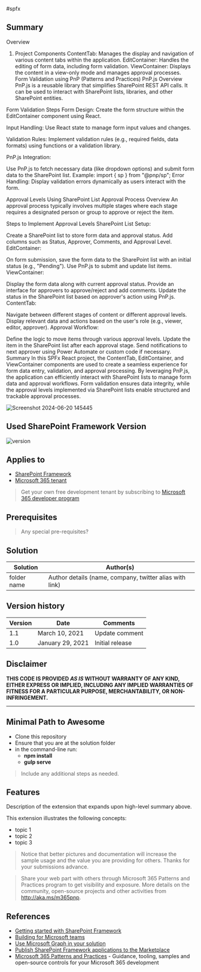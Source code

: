 #spfx

## Summary

Overview
1. Project Components
ContentTab: Manages the display and navigation of various content tabs within the application.
EditContainer: Handles the editing of form data, including form validation.
ViewContainer: Displays the content in a view-only mode and manages approval processes.
Form Validation using PnP (Patterns and Practices)
PnP.js Overview
PnP.js is a reusable library that simplifies SharePoint REST API calls. It can be used to interact with SharePoint lists, libraries, and other SharePoint entities.

Form Validation Steps
Form Design: Create the form structure within the EditContainer component using React.

Input Handling: Use React state to manage form input values and changes.

Validation Rules: Implement validation rules (e.g., required fields, data formats) using functions or a validation library.

PnP.js Integration:

Use PnP.js to fetch necessary data (like dropdown options) and submit form data to the SharePoint list.
Example: import { sp } from "@pnp/sp";
Error Handling: Display validation errors dynamically as users interact with the form.

Approval Levels Using SharePoint List
Approval Process Overview
An approval process typically involves multiple stages where each stage requires a designated person or group to approve or reject the item.

Steps to Implement Approval Levels
SharePoint List Setup:

Create a SharePoint list to store form data and approval status.
Add columns such as Status, Approver, Comments, and Approval Level.
EditContainer:

On form submission, save the form data to the SharePoint list with an initial status (e.g., "Pending").
Use PnP.js to submit and update list items.
ViewContainer:

Display the form data along with current approval status.
Provide an interface for approvers to approve/reject and add comments.
Update the status in the SharePoint list based on approver's action using PnP.js.
ContentTab:

Navigate between different stages of content or different approval levels.
Display relevant data and actions based on the user's role (e.g., viewer, editor, approver).
Approval Workflow:

Define the logic to move items through various approval levels.
Update the item in the SharePoint list after each approval stage.
Send notifications to next approver using Power Automate or custom code if necessary.
Summary
In this SPFx React project, the ContentTab, EditContainer, and ViewContainer components are used to create a seamless experience for form data entry, validation, and approval processing. By leveraging PnP.js, the application can efficiently interact with SharePoint lists to manage form data and approval workflows. Form validation ensures data integrity, while the approval levels implemented via SharePoint lists enable structured and trackable approval processes.


![Screenshot 2024-06-20 145445](https://github.com/Karthiraj7/FormValidation/assets/108760004/24261f29-923d-488c-b45e-ab36718e8547)






## Used SharePoint Framework Version

![version](https://img.shields.io/badge/version-1.18.2-green.svg)

## Applies to

- [SharePoint Framework](https://aka.ms/spfx)
- [Microsoft 365 tenant](https://docs.microsoft.com/en-us/sharepoint/dev/spfx/set-up-your-developer-tenant)

> Get your own free development tenant by subscribing to [Microsoft 365 developer program](http://aka.ms/o365devprogram)

## Prerequisites

> Any special pre-requisites?

## Solution

| Solution    | Author(s)                                               |
| ----------- | ------------------------------------------------------- |
| folder name | Author details (name, company, twitter alias with link) |

## Version history

| Version | Date             | Comments        |
| ------- | ---------------- | --------------- |
| 1.1     | March 10, 2021   | Update comment  |
| 1.0     | January 29, 2021 | Initial release |

## Disclaimer

**THIS CODE IS PROVIDED _AS IS_ WITHOUT WARRANTY OF ANY KIND, EITHER EXPRESS OR IMPLIED, INCLUDING ANY IMPLIED WARRANTIES OF FITNESS FOR A PARTICULAR PURPOSE, MERCHANTABILITY, OR NON-INFRINGEMENT.**

---

## Minimal Path to Awesome

- Clone this repository
- Ensure that you are at the solution folder
- in the command-line run:
  - **npm install**
  - **gulp serve**

> Include any additional steps as needed.

## Features

Description of the extension that expands upon high-level summary above.

This extension illustrates the following concepts:

- topic 1
- topic 2
- topic 3

> Notice that better pictures and documentation will increase the sample usage and the value you are providing for others. Thanks for your submissions advance.

> Share your web part with others through Microsoft 365 Patterns and Practices program to get visibility and exposure. More details on the community, open-source projects and other activities from http://aka.ms/m365pnp.

## References

- [Getting started with SharePoint Framework](https://docs.microsoft.com/en-us/sharepoint/dev/spfx/set-up-your-developer-tenant)
- [Building for Microsoft teams](https://docs.microsoft.com/en-us/sharepoint/dev/spfx/build-for-teams-overview)
- [Use Microsoft Graph in your solution](https://docs.microsoft.com/en-us/sharepoint/dev/spfx/web-parts/get-started/using-microsoft-graph-apis)
- [Publish SharePoint Framework applications to the Marketplace](https://docs.microsoft.com/en-us/sharepoint/dev/spfx/publish-to-marketplace-overview)
- [Microsoft 365 Patterns and Practices](https://aka.ms/m365pnp) - Guidance, tooling, samples and open-source controls for your Microsoft 365 development
